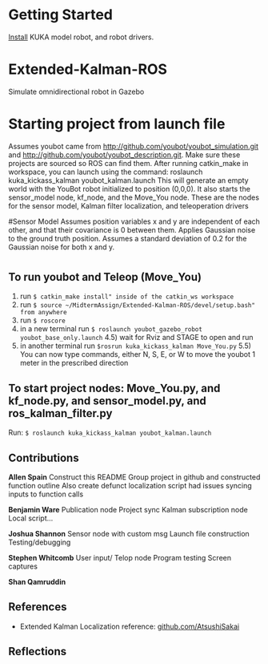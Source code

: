# Getting Started
[Install](http://www.youbot-store.com/wiki/index.php/Gazebo_simulation) KUKA model robot, and robot drivers. 

# Extended-Kalman-ROS
Simulate omnidirectional robot in Gazebo 

# Starting project from launch file
Assumes youbot came from http://github.com/youbot/youbot_simulation.git and http://github.com/youbot/youbot_description.git. 
Make sure these projects are sourced so ROS can find them.
After running catkin_make in workspace, you can launch using the command:
roslaunch kuka_kickass_kalman youbot_kalman.launch 
This will generate an empty world with the YouBot robot initialized to position (0,0,0). It also starts the sensor_model node, kf_node, and the Move_You node. These are the nodes for the sensor model, Kalman filter localization, and teleoperation drivers

#Sensor Model
Assumes position variables x and y are independent of each other, and that their covariance is 0 between them. Applies Gaussian noise to the ground truth position. Assumes a standard deviation of 0.2 for the Gaussian noise for both x and y.

# 

## To run youbot and Teleop (Move_You)
1) run ```$ catkin_make install" inside of the catkin_ws workspace```
2) run ```$ source ~/MidtermAssign/Extended-Kalman-ROS/devel/setup.bash" from anywhere```
3) run ```$ roscore```
4) in a new terminal run ```$ roslaunch youbot_gazebo_robot youbot_base_only.launch```
4.5) wait for Rviz and STAGE to open and run
5) in another terminal run ```$rosrun kuka_kickass_kalman Move_You.py```
5.5) You can now type commands, either N, S, E, or W to move the youbot 1 meter in the prescribed direction

## To start project nodes: Move_You.py, and kf_node.py, and sensor_model.py, and ros_kalman_filter.py
Run: ```$ roslaunch kuka_kickass_kalman youbot_kalman.launch```



## Contributions
**Allen Spain**
Construct this README 
Group project in github
and constructed function outline
Also create defunct localization script
had issues syncing inputs to function calls

**Benjamin Ware** 
Publication node
Project sync
Kalman  subscription node
Local script... 

**Joshua Shannon** 
Sensor node with custom msg
Launch file construction
Testing/debugging

**Stephen Whitcomb** 
User input/ Telop node
Program testing
Screen captures

**Shan Qamruddin** 

## References
* Extended Kalman Localization reference: [github.com/AtsushiSakai](https://github.com/AtsushiSakai/PythonRobotics/tree/master/Localization/extended_kalman_filter)

## Reflections



